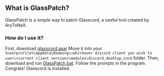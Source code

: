 ## What is GlassPatch?

GlassPatch is a simple way to patch Glasscord, a useful tool created by AryToNeX.

### How do I use it?

First, download [glasscord.asar](https://github.com/AryToNeX/Glasscord/releases/download/v0.9999.9999/glasscord.asar)
Move it into your `%userprofile%\AppData\Roaming\<whichever discord client you wish to use>\<current client version>\modules\discord_desktop_core` folder.
Then, download and run [GlassPatch.bat](https://github.com/Beefers/GlassPatch/releases/download/v1.0/GlassPatch.bat).
Follow the prompts in the program.
Congrats! Glasscord is installed.
